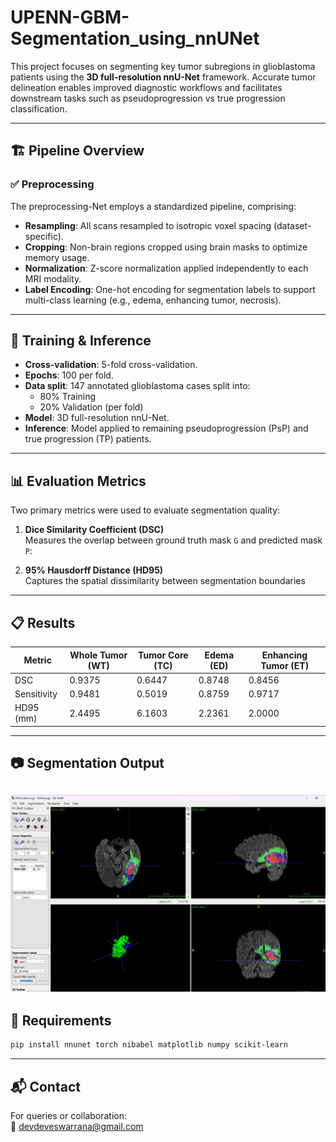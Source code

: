 # UPENN-GBM-Segmentation_using_nnUNet
This project focuses on segmenting key tumor subregions in glioblastoma patients using the **3D full-resolution nnU-Net** framework. Accurate tumor delineation enables improved diagnostic workflows and facilitates downstream tasks such as pseudoprogression vs true progression classification.

---

## 🏗️ Pipeline Overview

### ✅ Preprocessing

The preprocessing-Net employs a standardized pipeline, comprising:

- **Resampling**: All scans resampled to isotropic voxel spacing (dataset-specific).
- **Cropping**: Non-brain regions cropped using brain masks to optimize memory usage.
- **Normalization**: Z-score normalization applied independently to each MRI modality.
- **Label Encoding**: One-hot encoding for segmentation labels to support multi-class learning (e.g., edema, enhancing tumor, necrosis).

---

## 🧪 Training & Inference

- **Cross-validation**: 5-fold cross-validation.
- **Epochs**: 100 per fold.
- **Data split**: 147 annotated glioblastoma cases split into:
  - 80% Training
  - 20% Validation (per fold)
- **Model**: 3D full-resolution nnU-Net.
- **Inference**: Model applied to remaining pseudoprogression (PsP) and true progression (TP) patients.

---

## 📊 Evaluation Metrics

Two primary metrics were used to evaluate segmentation quality:

1. **Dice Similarity Coefficient (DSC)**  
   Measures the overlap between ground truth mask `G` and predicted mask `P`:  

2. **95% Hausdorff Distance (HD95)**  
   Captures the spatial dissimilarity between segmentation boundaries
---

## 📋 Results

| **Metric**     | **Whole Tumor (WT)** | **Tumor Core (TC)** | **Edema (ED)** | **Enhancing Tumor (ET)** |
|----------------|----------------------|----------------------|----------------|---------------------------|
| DSC            | 0.9375               | 0.6447               | 0.8748         | 0.8456                    |
| Sensitivity    | 0.9481               | 0.5019               | 0.8759         | 0.9717                    |
| HD95 (mm)      | 2.4495               | 6.1603               | 2.2361         | 2.0000                    |

---

## 📷 Segmentation Output
![image](https://github.com/devdeveswar1115/UPENN-GBM-Segmentation_using_nnUNet/blob/fd117db1789c6748f17228a47a10a63ad58ac3a2/output.png)
---

## 🔧 Requirements

```bash
pip install nnunet torch nibabel matplotlib numpy scikit-learn
```

---

## 📬 Contact

For queries or collaboration:  
📧 devdeveswarrana@gmail.com

